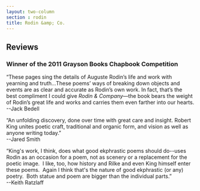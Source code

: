 ```yaml
---
layout: two-column
section : rodin
title: Rodin &amp; Co.
---
```

## Reviews

<h3>Winner  of the 2011 Grayson Books Chapbook Competition</h3>
<p>&ldquo;These  pages sing the details of Auguste Rodin&rsquo;s life and work with yearning and  truth&hellip;These poems&rsquo; ways of breaking down objects and events are as clear and  accurate as Rodin&rsquo;s own work. In fact, that&rsquo;s the best compliment I could give <em>Rodin  &amp; Company</em>&mdash;the book bears the weight of Rodin&rsquo;s great life and works  and carries them even farther into our hearts.<br />
--Jack  Bedell          </p>
<p>&ldquo;An  unfolding discovery, done over time with great care and insight. Robert King  unites poetic craft, traditional and organic form, and vision as well as anyone  writing today.&rdquo;<br />
--Jared Smith</p>
<p>&ldquo;King's work, I think, does what good ekphrastic poems should  do--uses Rodin as an occasion for a poem, not as scenery or a replacement for  the poetic image.&nbsp; I like, too, how history and Rilke and even King  himself enter these poems.&nbsp; Again I think that's the nature of good  ekphrastic (or any) poetry.&nbsp; Both statue and poem are bigger than the  individual parts.&rdquo;&nbsp; <br />
--Keith  Ratzlaff</p>
